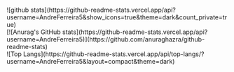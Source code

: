 <br>
![github stats](https://github-readme-stats.vercel.app/api?username=AndreFerreira5&show_icons=true&theme=dark&count_private=true)
<br>
[![Anurag's GitHub stats](https://github-readme-stats.vercel.app/api?username=AndreFerreira5)](https://github.com/anuraghazra/github-readme-stats)
<br>
![Top Langs](https://github-readme-stats.vercel.app/api/top-langs/?username=AndreFerreira5&layout=compact&theme=dark)
